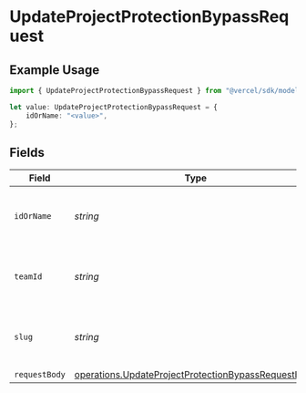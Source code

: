 # UpdateProjectProtectionBypassRequest

## Example Usage

```typescript
import { UpdateProjectProtectionBypassRequest } from "@vercel/sdk/models/operations";

let value: UpdateProjectProtectionBypassRequest = {
    idOrName: "<value>",
};
```

## Fields

| Field                                                                                                                      | Type                                                                                                                       | Required                                                                                                                   | Description                                                                                                                |
| -------------------------------------------------------------------------------------------------------------------------- | -------------------------------------------------------------------------------------------------------------------------- | -------------------------------------------------------------------------------------------------------------------------- | -------------------------------------------------------------------------------------------------------------------------- |
| `idOrName`                                                                                                                 | *string*                                                                                                                   | :heavy_check_mark:                                                                                                         | The unique project identifier or the project name                                                                          |
| `teamId`                                                                                                                   | *string*                                                                                                                   | :heavy_minus_sign:                                                                                                         | The Team identifier to perform the request on behalf of.                                                                   |
| `slug`                                                                                                                     | *string*                                                                                                                   | :heavy_minus_sign:                                                                                                         | The Team slug to perform the request on behalf of.                                                                         |
| `requestBody`                                                                                                              | [operations.UpdateProjectProtectionBypassRequestBody](../../models/operations/updateprojectprotectionbypassrequestbody.md) | :heavy_minus_sign:                                                                                                         | N/A                                                                                                                        |
